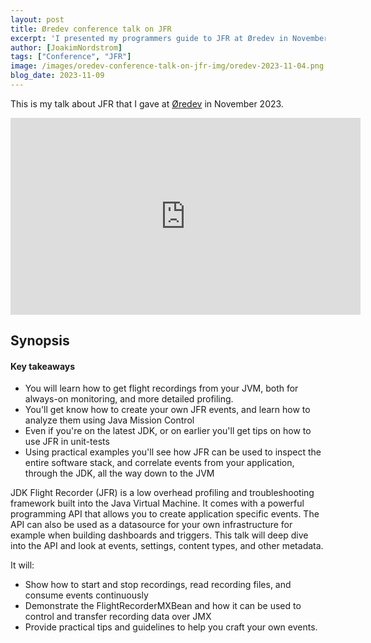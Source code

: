 ```yaml
---
layout: post
title: Øredev conference talk on JFR
excerpt: 'I presented my programmers guide to JFR at Øredev in November 2023'
author: [JoakimNordstrom]
tags: ["Conference", "JFR"]
image: /images/oredev-conference-talk-on-jfr-img/oredev-2023-11-04.png
blog_date: 2023-11-09
---
```


This is my talk about JFR that I gave at <a href="https://archive.oredev.org/2023/">Øredev</a> in November 2023.

<iframe width="560" height="315" src="https://www.youtube.com/embed/GQGbRWgRBkU?si=xliqAuz57TtWoycv" title="YouTube video player" frameborder="0" allow="accelerometer; autoplay; clipboard-write; encrypted-media; gyroscope; picture-in-picture; web-share" allowfullscreen></iframe>

## Synopsis

#### Key takeaways

- You will learn how to get flight recordings from your JVM, both for always-on monitoring, and more detailed profiling.
- You'll get know how to create your own JFR events, and learn how to analyze them using Java Mission Control
- Even if you're on the latest JDK, or on earlier you'll get tips on how to use JFR in unit-tests
- Using practical examples you'll see how JFR can be used to inspect the entire software stack, and correlate events from your application, through the JDK, all the way down to the JVM

JDK Flight Recorder (JFR) is a low overhead profiling and troubleshooting framework built into the Java Virtual Machine. It comes with a powerful programming API that allows you to create application specific events. The API can also be used as a datasource for your own infrastructure for example when building dashboards and triggers. This talk will deep dive into the API and look at events, settings, content types, and other metadata. 

It will:

* Show how to start and stop recordings, read recording files, and consume events continuously
* Demonstrate the FlightRecorderMXBean and how it can be used to control and transfer recording data over JMX
* Provide practical tips and guidelines to help you craft your own events.
